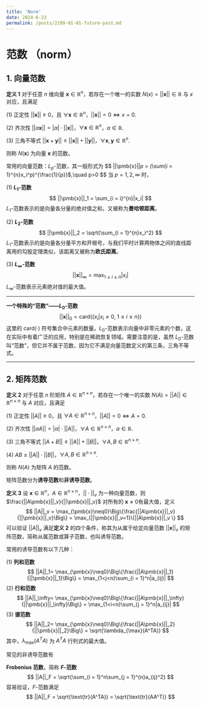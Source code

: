 ```yaml
---
title: 'Norm'
date: 2024-6-23
permalink: /posts/2199-01-01-future-post.md
---
```


# 范数 （norm）

## 1. 向量范数

**定义 1**		对于任意 $n$ 维向量 $\pmb{x}\in\mathbb{R}^n$，若存在一个唯一的实数 $N(x) = ||\pmb{x}||\in \mathbb{R}$ 与 $x$ 对应，且满足

(1) 正定性	$||\pmb{x}||\geq 0$，且 $\forall \pmb{x}\in \mathbb{R}^n$，$||\pmb{x}||=0\iff x = 0$.

(2) 齐次性	$||\alpha \pmb{x}|| = |\alpha|\cdot ||\pmb{x}||$，$\forall \pmb{x}\in \mathbb{R}^n$，$\alpha \in \mathbb{R}$.

(3) 三角不等式	$||\pmb{x}+\pmb{y}|| \leq ||\pmb{x}||+||\pmb{y}||$，$\forall \pmb{x},\pmb{y}\in\mathbb{R}^n$.

则称 $N(\pmb{x})$ 为向量 $\pmb{x}$ 的范数。

常用的向量范数：$L_p$-范数，其一般形式为
$$
||\pmb{x}||_p = (\sum_{i = 1}^{n}x_i^p)^{\frac{1}{p}}$,\quad p>0
$$
当 $p=1,2,\infty$ 时，

(1) **$L_1$-范数**
$$
||\pmb{x}||_1 = \sum_{i = i}^{n}|x_i|
$$
$L_1$-范数表示的是向量各分量的绝对值之和，又被称为**曼哈顿距离**。

(2) **$L_2$-范数**
$$
||\pmb{x}||_2 = \sqrt{\sum_{i = 1}^{n}x_i^2}
$$
$L_1$-范数表示的是向量各分量平方和开根号，与我们平时计算两物体之间的直线距离用的勾股定理类似，该距离又被称为**欧氏距离**。

(3) **$L_\infty$-范数**
$$
||\pmb{x}||_{\infty} = \max_{1\leq i\leq n}|x_i|
$$
$L_{\infty}$-范数表示元素绝对值的最大值。

***

**一个特殊的“范数”——$L_0$-范数**
$$
||\pmb{x}||_0 = \text{card}\Big(\{x_i|x_i\neq0,\ 1\leq i\leq n\}\Big)
$$
这里的 $\text{card}(\cdot)$ 符号集合中元素的数量。$L_0$-范数表示向量中非零元素的个数，这在实际中有着广泛的应用，特别是在稀疏恢复领域。需要注意的是，虽然 $L_0$-范数叫“范数”，但它并不属于范数，因为它不满足向量范数定义的第三条，三角不等式。

***

## 2. 矩阵范数

**定义 2**		对于任意 $n$ 阶矩阵 $A\in\mathbb{R}^{n\times n}$，若存在一个唯一的实数 $N(A) = ||A||\in\mathbb{R}^{n\times n}$ 与 $A$ 对应，且满足

(1) 正定性	$||A||\geq 0$，且 $\forall A\in\mathbb{R}^{n\times n}$，$||A||=0\iff A = 0$.

(2) 齐次性	$||\alpha A|| = |\alpha|\cdot ||A||$，$\forall A\in\mathbb{R}^{n\times n}$，$\alpha \in \mathbb{R}$.

(3) 三角不等式	$||A+B|| \leq ||A||+||B||$，$\forall A,B\in\mathbb{R}^{n\times n}$.

(4) 	$AB\leq ||A||\cdot ||B||$，$\forall A,B\in\mathbb{R}^{n\times n}$.

则称 $N(A)$ 为矩阵 $A$ 的范数。

矩阵范数分为**诱导范数**和**非诱导范数**。

**定义 3**		设 $\pmb{x}\in\mathbb{R}^n$，$A\in\mathbb{R}^{n\times n}$，$||\cdot||_v$ 为一种向量范数，则 $\frac{||A\pmb{x}||_v}{||\pmb{x}||_v}$ 对所有的 $\pmb{x}\neq0$有最大值，定义
$$
||A||_v = \max_{\pmb{x}\neq0}\Big\{\frac{||A\pmb{x}||_v}{||\pmb{x}||_v}\Big\} = \max_{||\pmb{x}||_v=1}\{||A\pmb{x}||_v \}
$$
可以验证 $||A||_v$ 满足**定义 2** 的四个条件，称其为从属于给定向量范数 $||\pmb{x}||_v$ 的矩阵范数，简称从属范数或算子范数，也叫诱导范数。

常用的诱导范数有以下几种：

(1) **列和范数**
$$
||A||_1= \max_{\pmb{x}\neq0}\Big\{\frac{||A\pmb{x}||_1}{||\pmb{x}||_1}\Big\} = \max_{1<j<n}\sum_{i = 1}^n|a_{ij}|
$$
(2) **行和范数**
$$
||A||_\infty= \max_{\pmb{x}\neq0}\Big\{\frac{||A\pmb{x}||_\infty}{||\pmb{x}||_\infty}\Big\} = \max_{1<i<n}\sum_{j = 1}^n|a_{ij}|
$$
(3) **谱范数**
$$
||A||_2= \max_{\pmb{x}\neq0}\Big\{\frac{||A\pmb{x}||_2}{||\pmb{x}||_2}\Big\} = \sqrt{\lambda_{\max}(A^TA)}
$$
其中，$\lambda_{\max}(A^TA)$ 为 $A^TA$ 行列式的最大值。

常见的非诱导范数有

**Frobenius 范数**，简称 **$F$-范数**
$$
||A||_F = \sqrt{\sum_{i = 1}^n\sum_{j = 1}^{n}a_{ij}^2}
$$
容易验证，$F$-范数满足
$$
||A||_F = \sqrt{\text{tr}(A^TA)} = \sqrt{\text{tr}(AA^T)}
$$

[^1]: 李庆扬, 王能超, 易大义, 数值分析（第五版）, 清华大学出版社, 2008
[^2]: 施吉林, 刘淑珍, 陈桂芝. 计算机数值方法 (第三版)[M]. 高等教育出版社, 2009.4.
